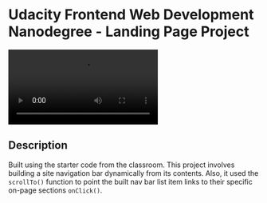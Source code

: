 # Udacity Frontend Web Development Nanodegree - Landing Page Project

![Project ScreenCast](./ScreenCast/Project.webm)

## Description

Built using the starter code from the classroom. This project involves building a site navigation bar dynamically from its contents. Also, it used the `scrollTo()` function to point the built nav bar list item links to their specific on-page sections `onClick()`.
